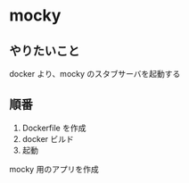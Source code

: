 # mocky

## やりたいこと

docker より、mocky のスタブサーバを起動する

## 順番

1. Dockerfile を作成
2. docker ビルド
3. 起動

mocky 用のアプリを作成
